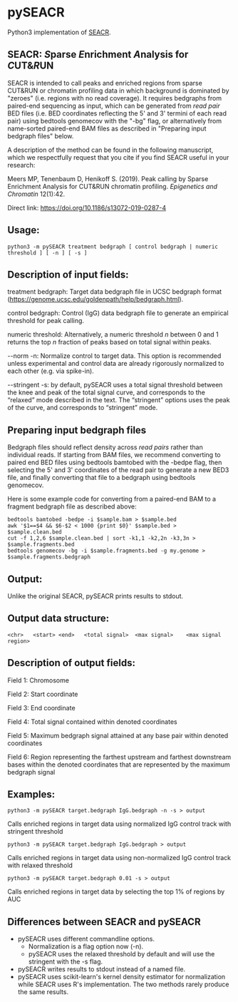 # pySEACR
Python3 implementation of [SEACR](https://github.com/FredHutch/SEACR).

## SEACR: *S*parse *E*nrichment *A*nalysis for *C*UT&*R*UN

SEACR is intended to call peaks and enriched regions from sparse CUT&RUN or chromatin profiling data in which background is dominated by "zeroes" (i.e. regions with no read coverage). It requires bedgraphs from paired-end sequencing as input, which can be generated from *read pair* BED files (i.e. BED coordinates reflecting the 5' and 3' termini of each read pair) using bedtools genomecov with the "-bg" flag, or alternatively from name-sorted paired-end BAM files as described in "Preparing input bedgraph files" below.

A description of the method can be found in the following manuscript, which we respectfully request that you cite if you find SEACR useful in your research:

Meers MP, Tenenbaum D, Henikoff S. (2019). Peak calling by Sparse Enrichment Analysis for CUT&RUN chromatin profiling. *Epigenetics and Chromatin* 12(1):42.

Direct link: https://doi.org/10.1186/s13072-019-0287-4

## Usage:

	python3 -m pySEACR treatment bedgraph [ control bedgraph | numeric threshold ] [ -n ] [ -s ]

## Description of input fields:

treatment bedgraph: Target data bedgraph file in UCSC bedgraph format (https://genome.ucsc.edu/goldenpath/help/bedgraph.html).

control bedgraph: Control (IgG) data bedgraph file to generate an empirical threshold for peak calling.

numeric threshold: Alternatively, a numeric threshold *n* between 0 and 1 returns the top *n* fraction of peaks based on total signal within peaks.

--norm -n: Normalize control to target data. This option is recommended unless experimental and control data are already rigorously normalized to each other (e.g. via spike-in).

--stringent -s: by default, pySEACR uses a total signal threshold between the knee and peak of the total signal curve, and corresponds to the “relaxed” mode described in the text. The “stringent” options uses the peak of the curve, and corresponds to “stringent” mode.

## Preparing input bedgraph files

Bedgraph files should reflect density across *read pairs* rather than individual reads. If starting from BAM files, we recommend converting to paired end BED files using bedtools bamtobed with the -bedpe flag, then selecting the 5' and 3' coordinates of the read pair to generate a new BED3 file, and finally converting that file to a bedgraph using bedtools genomecov.

Here is some example code for converting from a paired-end BAM to a fragment bedgraph file as described above:

	bedtools bamtobed -bedpe -i $sample.bam > $sample.bed
	awk '$1==$4 && $6-$2 < 1000 {print $0}' $sample.bed > $sample.clean.bed
	cut -f 1,2,6 $sample.clean.bed | sort -k1,1 -k2,2n -k3,3n > $sample.fragments.bed
	bedtools genomecov -bg -i $sample.fragments.bed -g my.genome > $sample.fragments.bedgraph

## Output:
Unlike the original SEACR, pySEACR prints results to stdout.

## Output data structure:

	<chr>	<start>	<end>	<total signal>	<max signal>	<max signal region>

## Description of output fields:

Field 1: Chromosome

Field 2: Start coordinate

Field 3: End coordinate

Field 4: Total signal contained within denoted coordinates

Field 5: Maximum bedgraph signal attained at any base pair within denoted coordinates

Field 6: Region representing the farthest upstream and farthest downstream bases within the denoted coordinates that are represented by the maximum bedgraph signal

## Examples:

	python3 -m pySEACR target.bedgraph IgG.bedgraph -n -s > output
Calls enriched regions in target data using normalized IgG control track with stringent threshold

	python3 -m pySEACR target.bedgraph IgG.bedgraph > output
Calls enriched regions in target data using non-normalized IgG control track with relaxed threshold

	python3 -m pySEACR target.bedgraph 0.01 -s > output
Calls enriched regions in target data by selecting the top 1% of regions by AUC

## Differences between SEACR and pySEACR
* pySEACR uses different commandline options.
    * Normalization is a flag option now (-n).
    * pySEACR uses the relaxed threshold by default and will use the stringent with the -s flag.
* pySEACR writes results to stdout instead of a named file.
* pySEACR uses scikit-learn's kernel density estimator for normalization while SEACR uses R's implementation. The two methods rarely produce the same results.
